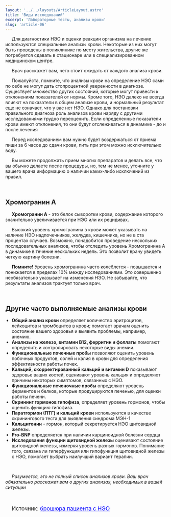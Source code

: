 ```yaml
---
layout: '../../layouts/ArticleLayout.astro'
title: 'Виды исследований'
excerpt: 'Лабораторные тесты, анализы крови'
slug: 'article-06'
---
```


<style>
    p {
        text-indent: 20px;
    }
    h2 {
        font-size: 20px; 
        font-weight: bold;
    }
    ul {
        list-style-type: disc; 
        padding-left: 20px;
    }
</style>

<p>
    Для диагностики НЭО и оценки реакции организма на лечение
    используются специальные анализы крови. Некоторые из них могут
    быть проведены в поликлинике по
    месту жительства, другие же потребуется сдавать в стационаре
    или в специализированном медицинском центре.
</p>

<p>
    Врач расскажет вам, чего стоит
    ожидать от каждого анализа крови.
</p>

<p>
    Пожалуйста, помните, что анализы
    крови на определение НЭО сами по себе
    не могут дать стопроцентной уверенности в диагнозе. Существует множество
    других состояний, которые могут привести к отклонениям показателей от нормы. Кроме того, НЭО далеко не всегда
    влияют на показатели в общем анализе
    крови, и нормальный результат еще не
    означает, что у вас нет НЭО. Однако для
    постановки правильного диагноза роль
    анализов крови наряду с другими исследованиями трудно переоценить. Если
    определенные показатели крови имеют
    отклонения, то они будут отслеживаться
    в динамике - до и после лечения
</p>

<p>
    Перед исследованием вам
    нужно будет воздержаться от приема пищи за 6 часов до сдачи крови, 
    пить при этом можно исключительно воду.
</p>

<p>
    Вы можете продолжать прием
    многих препаратов и делать все,
    что вы обычно делаете после процедуры, но, тем не менее, уточните
    у вашего врача информацию о наличии каких-либо исключений из
    правил.
</p>

<br>
<h2>Хромогранин A</h2>
<p>
    <b>Хромогранин A</b> - это белок
    сыворотки крови, содержание которого значительно увеличивается
    при НЭО или их рецидивах. 
</p>

<p>
    Высокий уровень хромогранина в крови может указывать
    на наличие НЭО надпочечников,
    желудка, кишечника, но не в ста
    процентах случаев. Возможно,
    понадобится проведение нескольких последовательных анализов,
    чтобы отследить уровень Хромогранина А в динамике в течение
    нескольких недель. Это позволит
    врачу увидеть четкую картину болезни.
</p>

<p>
    <b>Помните!</b> Уровень хромогранина
    часто колеблется - повышается и
    понижается в пределах 10% между
    исследованиями. Это совершенно необязательно указывает на изменения НЭО.
    Не забывайте, что результаты анализов
    трактует только врач.
</p>

<br>
<h2>Другие часто выполняемые анализы крови</h2>
<ul>
    <li>
        <b>Общий анализ крови</b> определяет количество эритроцитов, 
        лейкоцитов и тромбоцитов в крови; помогает врачам оценить состояние
        вашего здоровья и выявить проблемы, например, анемию.
    </li>
    <li>
        <b>Анализы на железо, витамин B12, ферритин и фоллаты</b>
        помогают определить и контролировать
        некоторые виды анемии.
    </li>
    <li>
        <b>Функциональные почечные
        пробы</b> позволяют оценить уровень
        побочных продуктов, солей и калия
        в крови для определения эффективности работы почек.
    </li>
    <li>
        <b>Кальций, скорректированный кальций и витамин D</b> 
        показывают здоровье ваших костей,
        оценивают уровень кальция и
        определяют причины некоторых
        симптомов, связанных с НЭО.
    </li>
    <li>
        <b>Функциональные печеночные пробы</b> определяют уровень
        ферментов и белков, которые продуцируются печенью, для оценки
        работы печени.
    </li>
    <li>
        <b>Скрининг гормонов гипофиза</b>, определяет уровень гормонов,
        чтобы оценить функцию гипофиза.
    </li>
    <li>
        <b>Паратгормон (ПТГ) и кальций
        крови</b> используются в качестве
        скринингового теста для выявления синдрома МЭН-1
    </li>
    <li>
        <b>Кальцитонин</b> - гормон, который секретируется НЭО щитовидной железы.
    </li>
    <li>
        <b>Pro-BNP</b> определяется при наличии карциноидной болезни сердца 
    </li>
    <li>
        <b>Исследования функции щитовидной железы</b> оценивают
        состояние щитовидной железы,
        измеряя уровень разных гормонов. Понимание того, связана ли
        гиперфункция или гипофункция
        щитовидной железы с НЭО, помогает выбрать наилучший вариант
        терапии.
    </li>
</ul>

<br>
<p style="font-style: italic">
    Разумеется, это не полный список
    анализов крови. Ваш врач обязательно
    расскажет вам о других анализах, необходимых в вашей ситуации
</p>

<br>
<p style="font-size: 17px">
    Источник: 
    <a 
        style="color: blue" 
        href="https://vk.com/doc492172941_490970814?hash=9299bb54a36af80b02&dl=f915fcd8df0ebfa410"
        > брошюра пациента c НЭО
    </a>
<p>
